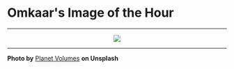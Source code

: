 # Omkaar's Image of the Hour

---

<div align="center">

<a href="https://unsplash.com/photos/a-computer-screen-showing-a-chatbot-interface-XIZwjEtI2VA">
  <img src="https://images.unsplash.com/photo-1753907537890-f20de9e116cc?crop=entropy&cs=tinysrgb&fit=max&fm=jpg&ixid=M3w3NjA2Nzh8MHwxfHJhbmRvbXx8fHx8fHx8fDE3NTQxMzI0MDB8&ixlib=rb-4.1.0&q=80&w=1080" style="max-width:100%; height:auto;">
</a>



</div>

---

**Photo by** [Planet Volumes](https://unsplash.com/@planetvolumes) **on Unsplash**
